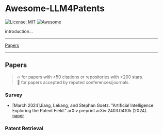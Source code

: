 # Awesome-LLM4Patents

[![License: MIT](https://img.shields.io/badge/License-MIT-yellow.svg)](LICENSE)
[![Awesome](https://awesome.re/badge.svg)](https://awesome.re)

introduction...

---

[Papers](#papers)

---

## Papers

> 🔥 for papers with >50 citations or repositories with >200 stars.\
> 📖 for papers accepted by reputed conferences/journals.

### Survey

- [March 2024]Jiang, Lekang, and Stephan Goetz. "Artificial Intelligence Exploring the Patent Field." arXiv preprint arXiv:2403.04105 (2024). [paper](https://arxiv.org/pdf/2403.04105v2)

### Patent Retrieval
